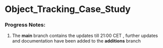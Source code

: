 # Object_Tracking_Case_Study

### Progress Notes: 
1. The **main** branch contains the updates till 21:00 CET , further updates and documentation have been added to the **additions** branch

